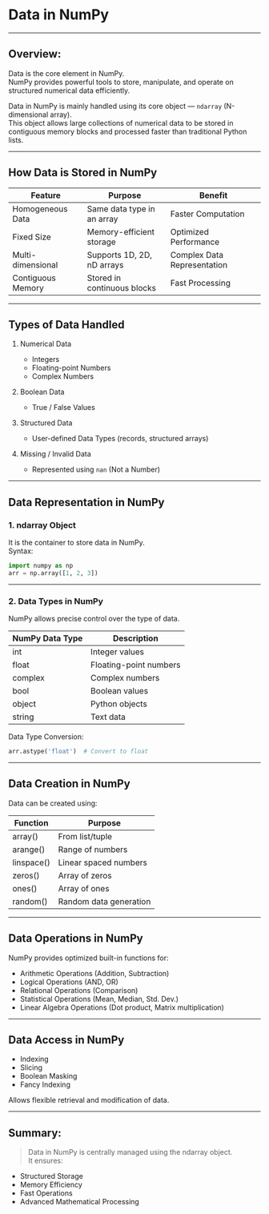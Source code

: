 # Data in NumPy  

---

## Overview:  
Data is the core element in NumPy.  
NumPy provides powerful tools to store, manipulate, and operate on structured numerical data efficiently.

Data in NumPy is mainly handled using its core object — `ndarray` (N-dimensional array).  
This object allows large collections of numerical data to be stored in contiguous memory blocks and processed faster than traditional Python lists.

---

## How Data is Stored in NumPy  

| Feature | Purpose | Benefit |
|---------|---------|---------|
| Homogeneous Data | Same data type in an array | Faster Computation |
| Fixed Size | Memory-efficient storage | Optimized Performance |
| Multi-dimensional | Supports 1D, 2D, nD arrays | Complex Data Representation |
| Contiguous Memory | Stored in continuous blocks | Fast Processing |

---

## Types of Data Handled  

1. Numerical Data  
   - Integers  
   - Floating-point Numbers  
   - Complex Numbers  

2. Boolean Data  
   - True / False Values  

3. Structured Data  
   - User-defined Data Types (records, structured arrays)

4. Missing / Invalid Data  
   - Represented using `nan` (Not a Number)  

---

## Data Representation in NumPy  

### 1. ndarray Object  
It is the container to store data in NumPy.  
Syntax:
```python
import numpy as np  
arr = np.array([1, 2, 3])
```

---

### 2. Data Types in NumPy  
NumPy allows precise control over the type of data.

| NumPy Data Type | Description |
|----------------|-------------|
| int | Integer values |
| float | Floating-point numbers |
| complex | Complex numbers |
| bool | Boolean values |
| object | Python objects |
| string | Text data |

Data Type Conversion:
```python
arr.astype('float')  # Convert to float
```

---

## Data Creation in NumPy  

Data can be created using:

| Function | Purpose |
|----------|---------|
| array() | From list/tuple |
| arange() | Range of numbers |
| linspace() | Linear spaced numbers |
| zeros() | Array of zeros |
| ones() | Array of ones |
| random() | Random data generation |

---

## Data Operations in NumPy  

NumPy provides optimized built-in functions for:

- Arithmetic Operations (Addition, Subtraction)  
- Logical Operations (AND, OR)  
- Relational Operations (Comparison)  
- Statistical Operations (Mean, Median, Std. Dev.)  
- Linear Algebra Operations (Dot product, Matrix multiplication)

---

## Data Access in NumPy  

- Indexing  
- Slicing  
- Boolean Masking  
- Fancy Indexing  

Allows flexible retrieval and modification of data.

---

## Summary:  

> Data in NumPy is centrally managed using the ndarray object.  
It ensures:
- Structured Storage  
- Memory Efficiency  
- Fast Operations  
- Advanced Mathematical Processing  
